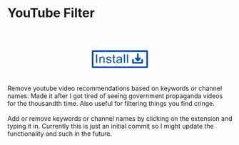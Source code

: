 # YouTube Filter
<br><br>
<div align="center">
<a href="https://github.com/foooooooooooooooooooooooooootw/youtube-filter/releases/latest/download/youtubefilter.crx" install latest>
    <img src="https://github.com/foooooooooooooooooooooooooootw/Depoliticize-Destiny/blob/main/res/install.png" alt="Install Button" style="width: 126px; height: 40px;">
</a>
</div>
<br><br>
Remove youtube video recommendations based on keywords or channel names. Made it after I got tired of seeing government propaganda videos for the thousandth time. Also useful for filtering things you find cringe. <br><br>
Add or remove keywords or channel names by clicking on the extension and typing it in. Currently this is just an initial commit so I might update the functionality and such in the future.

